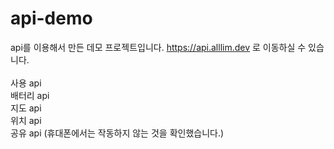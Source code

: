 # api-demo

api를 이용해서 만든 데모 프로젝트입니다. https://api.alllim.dev 로 이동하실 수 있습니다.<br/>
<br/>
사용 api<br/>
배터리 api<br/>
지도 api<br/>
위치 api<br/>
공유 api (휴대폰에서는 작동하지 않는 것을 확인했습니다.)<br/>
